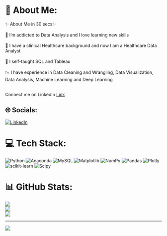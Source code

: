# 💫 About Me:
✨ About Me in 30 secs✨<br><br>👀 I’m addicted to Data Analysis and I love learning new skills<br><br>💉 I have a clinical Healthcare background and now I am a Healthcare Data Analyst<br><br>🌱 I self-taught SQL and Tableau<br><br>📉 I have experience in Data Cleaning and Wrangling, Data Visualization, Data Analysis, Machine Learning and Deep Learning <br><br>

Connect me on LinkedIn  [Link](https://www.linkedin.com/in/mausam-kumar-43b53a293/)

## 🌐 Socials:
[![LinkedIn](https://img.shields.io/badge/LinkedIn-%230077B5.svg?logo=linkedin&logoColor=white)](https://linkedin.com/in/https://www.linkedin.com/in/mausam-kumar-43b53a293/) 

# 💻 Tech Stack:
![Python](https://img.shields.io/badge/python-3670A0?style=for-the-badge&logo=python&logoColor=ffdd54) ![Anaconda](https://img.shields.io/badge/Anaconda-%2344A833.svg?style=for-the-badge&logo=anaconda&logoColor=white) ![MySQL](https://img.shields.io/badge/mysql-%2300000f.svg?style=for-the-badge&logo=mysql&logoColor=white) ![Matplotlib](https://img.shields.io/badge/Matplotlib-%23ffffff.svg?style=for-the-badge&logo=Matplotlib&logoColor=black) ![NumPy](https://img.shields.io/badge/numpy-%23013243.svg?style=for-the-badge&logo=numpy&logoColor=white) ![Pandas](https://img.shields.io/badge/pandas-%23150458.svg?style=for-the-badge&logo=pandas&logoColor=white) ![Plotly](https://img.shields.io/badge/Plotly-%233F4F75.svg?style=for-the-badge&logo=plotly&logoColor=white) ![scikit-learn](https://img.shields.io/badge/scikit--learn-%23F7931E.svg?style=for-the-badge&logo=scikit-learn&logoColor=white) ![Scipy](https://img.shields.io/badge/SciPy-%230C55A5.svg?style=for-the-badge&logo=scipy&logoColor=%white)
# 📊 GitHub Stats:
![](https://github-readme-stats.vercel.app/api?username=maushamkumar&theme=dark&hide_border=false&include_all_commits=false&count_private=false)<br/>
![](https://github-readme-streak-stats.herokuapp.com/?user=maushamkumar&theme=dark&hide_border=false)<br/>
![](https://github-readme-stats.vercel.app/api/top-langs/?username=maushamkumar&theme=dark&hide_border=false&include_all_commits=false&count_private=false&layout=compact)

---
[![](https://visitcount.itsvg.in/api?id=maushamkumar&icon=0&color=0)](https://visitcount.itsvg.in)

<!-- Proudly created with GPRM ( https://gprm.itsvg.in ) -->
